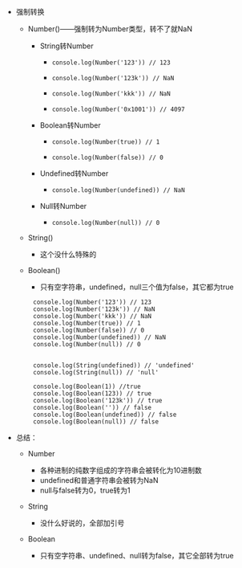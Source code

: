 - 强制转换

  - Number()——强制转为Number类型，转不了就NaN

    - String转Number

      - ```
        console.log(Number('123')) // 123
        ```

      - ```
        console.log(Number('123k')) // NaN
        ```

      - ```
        console.log(Number('kkk')) // NaN
        ```

      - ```
        console.log(Number('0x1001')) // 4097
        ```

    - Boolean转Number

      - ```
        console.log(Number(true)) // 1
        ```

      - ```
        console.log(Number(false)) // 0
        ```

    - Undefined转Number

      - ```
        console.log(Number(undefined)) // NaN
        ```

    - Null转Number

      - ```
        console.log(Number(null)) // 0
        ```

  - String()

    - 这个没什么特殊的

  - Boolean()

    - 只有空字符串，undefined，null三个值为false，其它都为true

```
        console.log(Number('123')) // 123
        console.log(Number('123k')) // NaN
        console.log(Number('kkk')) // NaN
        console.log(Number(true)) // 1
        console.log(Number(false)) // 0
        console.log(Number(undefined)) // NaN
        console.log(Number(null)) // 0


        console.log(String(undefined)) // 'undefined'
        console.log(String(null)) // 'null'

        console.log(Boolean(1)) //true
        console.log(Boolean(123)) // true
        console.log(Boolean('123k')) // true
        console.log(Boolean('')) // false
        console.log(Boolean(undefined)) // false
        console.log(Boolean(null)) // false
```

- 总结：

  - Number
    - 各种进制的纯数字组成的字符串会被转化为10进制数
    - undefined和普通字符串会被转为NaN
    - null与false转为0，true转为1

  - String
    - 没什么好说的，全部加引号

  - Boolean
    - 只有空字符串、undefined、null转为false，其它全部转为true